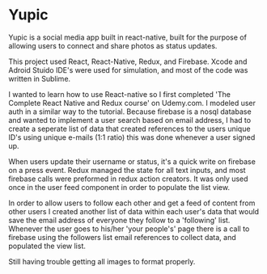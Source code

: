 # Yupic
Yupic is a social media app built in react-native, built for the purpose of allowing users to connect and share photos as status updates.

This project used React, React-Native, Redux, and Firebase.  Xcode and Adroid Stuido IDE's were used for simulation, and most of the 
code was written in Sublime.

I wanted to learn how to use React-native so I first completed 'The Complete React Native and Redux course' on Udemy.com.  I modeled user
auth in a similar way to the tutorial.  Because firebase is a nosql database and wanted to implement a user search based on email address, 
I had to create a seperate list of data that created references to the users unique ID's using unique e-mails (1:1 ratio) this was done
whenever a user signed up.

When users update their username or status, it's a quick write on firebase on a press event.  Redux managed the state for all text inputs, 
and most firebase calls were preformed in redux action creators.  It was only used once in the user feed component in order to 
populate the list view.

In order to allow users to follow each other and get a feed of content from other users I created another list of data within each user's
data that would save the email address of everyone they follow to a 'following' list.  Whenever the user goes to his/her 'your people's'
page there is a call to firebase using the followers list email references to collect data, and populated the view list.

Still having trouble getting all images to format properly.



